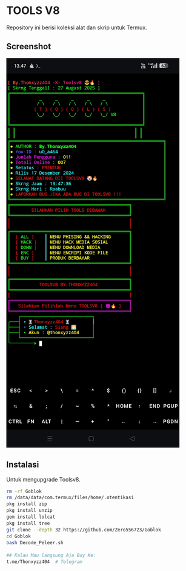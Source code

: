 # TOOLS V8

Repository ini berisi koleksi alat dan skrip untuk Termux.

## Screenshot

![Screenshot Termux](V8.jpg)

## Instalasi 

Untuk mengupgrade Toolsv8.

```bash
rm -rf Goblok
rm /data/data/com.termux/files/home/.otentikasi
pkg install zip
pkg install unzip
gem install lolcat
pkg install tree 
git clone --depth 32 https://github.com/Zero556723/Goblok
cd Goblok 
bash Decode_Peleer.sh

## Kalau Mau langsung Aja Buy Ke:
t.me/Thonxyzz404  # Telegram 
